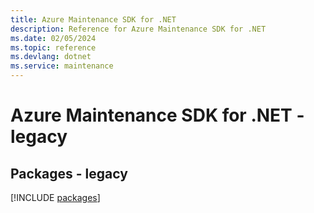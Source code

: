 ```yaml
---
title: Azure Maintenance SDK for .NET
description: Reference for Azure Maintenance SDK for .NET
ms.date: 02/05/2024
ms.topic: reference
ms.devlang: dotnet
ms.service: maintenance
---
```

# Azure Maintenance SDK for .NET - legacy
## Packages - legacy
[!INCLUDE [packages](maintenance-index.md)]